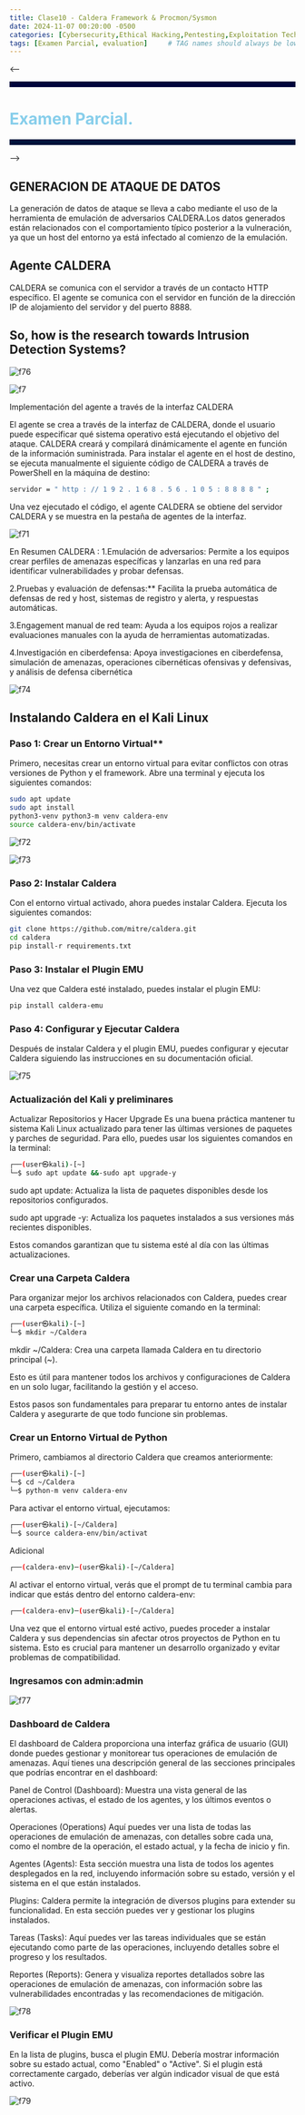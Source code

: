 ```yaml
---
title: Clase10 - Caldera Framework & Procmon/Sysmon
date: 2024-11-07 00:20:00 -0500
categories: [Cybersecurity,Ethical Hacking,Pentesting,Exploitation Techniques]
tags: [Examen Parcial, evaluation]     # TAG names should always be lowercase
---
```


<-- <hr style="border: none; height: 10px; background-color:rgb(0, 4, 59);" />

# <font color="#87CEEB">Examen Parcial.</font>

<hr style="border: none; height: 10px; background-color:rgb(0, 19, 59);" /> -->

## GENERACION DE ATAQUE DE DATOS
La generación de datos de ataque se lleva a cabo mediante el uso de la herramienta de emulación de adversarios CALDERA.Los datos generados están relacionados con el comportamiento típico posterior a la vulneración, ya que un host del entorno ya está infectado al comienzo de la emulación.

## Agente CALDERA 
CALDERA se comunica con el servidor a través de un contacto HTTP específico. El agente se comunica con el
servidor en función de la dirección IP de alojamiento del servidor y del puerto 8888.

## So, how is the research towards Intrusion Detection Systems?

![f76](/assets/imagen/f76.png)

![f7](/assets/imagen/f7.png)

Implementación del agente a través de la interfaz CALDERA

El agente se crea a través de la interfaz de CALDERA, donde el usuario puede
especificar qué sistema operativo está ejecutando el objetivo del ataque. CALDERA
creará y compilará dinámicamente el agente en función de la información
suministrada. Para instalar el agente en el host de destino, se ejecuta manualmente
el siguiente código de CALDERA a través de PowerShell en la máquina de destino:

```bash
servidor = " http : // 1 9 2 . 1 6 8 . 5 6 . 1 0 5 : 8 8 8 8 " ;
```

Una vez ejecutado el código, el agente CALDERA se obtiene del servidor
CALDERA y se muestra en la pestaña de agentes de la interfaz.

![f71](/assets/imagen/f71.png)

En Resumen CALDERA : 
1.Emulación de adversarios: Permite a los equipos crear perfiles de amenazas específicas y lanzarlas en una red para identificar vulnerabilidades y probar defensas.

2.Pruebas y evaluación de defensas:** Facilita la prueba automática de defensas de red y host, sistemas de registro y alerta, y respuestas automáticas.

3.Engagement manual de red team: Ayuda a los equipos rojos a realizar evaluaciones manuales con la ayuda de herramientas automatizadas.

4.Investigación en ciberdefensa: Apoya investigaciones en ciberdefensa, simulación de amenazas, operaciones cibernéticas ofensivas y defensivas, y análisis de defensa cibernética

![f74](/assets/imagen/f74.png)

## Instalando Caldera en el Kali Linux

### Paso 1: Crear un Entorno Virtual**
Primero, necesitas crear un entorno virtual para evitar conflictos con otras versiones de Python y el framework. Abre una terminal y ejecuta los siguientes comandos:

```bash
sudo apt update 
sudo apt install 
python3-venv python3-m venv caldera-env 
source caldera-env/bin/activate 
```
![f72](/assets/imagen/f72.png)

![f73](/assets/imagen/f73.png)

### Paso 2: Instalar Caldera
Con el entorno virtual activado, ahora puedes instalar Caldera. Ejecuta los siguientes comandos:

```bash
git clone https://github.com/mitre/caldera.git 
cd caldera
pip install-r requirements.txt
```
### Paso 3: Instalar el Plugin EMU
Una vez que Caldera esté instalado, puedes instalar el plugin EMU:

```bash
pip install caldera-emu
```
### Paso 4: Configurar y Ejecutar Caldera
Después de instalar Caldera y el plugin EMU, puedes configurar y ejecutar Caldera siguiendo las instrucciones en su documentación oficial.

![f75](/assets/imagen/f75.png)

### Actualización del Kali y preliminares
Actualizar Repositorios y Hacer Upgrade
Es una buena práctica mantener tu sistema Kali Linux actualizado para tener las últimas versiones de paquetes y parches de seguridad. Para ello, puedes usar los siguientes comandos en la terminal:

```bash
┌──(user㉿kali)-[~]
└─$ sudo apt update &&-sudo apt upgrade-y
```
sudo apt update: Actualiza la lista de paquetes disponibles desde los repositorios configurados.

sudo apt upgrade -y: Actualiza los paquetes instalados a sus versiones más recientes disponibles.

Estos comandos garantizan que tu sistema esté al día con las últimas actualizaciones.

### Crear una Carpeta Caldera

Para organizar mejor los archivos relacionados con Caldera, puedes crear una carpeta específica. Utiliza el siguiente comando en la terminal:

```bash
┌──(user㉿kali)-[~]
└─$ mkdir ~/Caldera
```

mkdir ~/Caldera: Crea una carpeta llamada Caldera en tu directorio principal (~).

Esto es útil para mantener todos los archivos y configuraciones de Caldera en un solo lugar, facilitando la gestión y el acceso.

Estos pasos son fundamentales para preparar tu entorno antes de instalar Caldera y asegurarte de que todo funcione sin problemas.

### Crear un Entorno Virtual de Python
Primero, cambiamos al directorio Caldera que creamos anteriormente:

```bash
┌──(user㉿kali)-[~]
└─$ cd ~/Caldera
└─$ python-m venv caldera-env
```
Para activar el entorno virtual, ejecutamos:

```bash
┌──(user㉿kali)-[~/Caldera]
└─$ source caldera-env/bin/activat  
```
Adicional 

```bash
┌──(caldera-env)─(user㉿kali)-[~/Caldera]
```
Al activar el entorno virtual, verás que el prompt de tu terminal cambia para indicar que estás dentro del entorno caldera-env:
```bash
┌──(caldera-env)─(user㉿kali)-[~/Caldera]
```
Una vez que el entorno virtual esté activo, puedes proceder a instalar Caldera y sus dependencias sin afectar otros proyectos de Python en tu sistema. Esto es crucial para mantener un desarrollo organizado y evitar problemas de compatibilidad.

### Ingresamos con admin:admin

![f77](/assets/imagen/f77.png)

### Dashboard de Caldera
El dashboard de Caldera proporciona una interfaz gráfica de usuario (GUI) donde puedes gestionar y monitorear tus operaciones de emulación de amenazas. Aquí tienes una descripción general de las secciones principales que podrías encontrar en el dashboard:

Panel de Control (Dashboard): Muestra una vista general de las operaciones activas, el estado de los agentes, y los últimos eventos o alertas.

Operaciones (Operations) Aquí puedes ver una lista de todas las operaciones de emulación de amenazas, con detalles sobre cada una, como el nombre de la operación, el estado actual, y la fecha de inicio y fin.

Agentes (Agents): Esta sección muestra una lista de todos los agentes desplegados en la red, incluyendo información sobre su estado, versión y el sistema en el que están instalados.

Plugins: Caldera permite la integración de diversos plugins para extender su funcionalidad. En esta sección puedes ver y gestionar los plugins instalados.

Tareas (Tasks): Aquí puedes ver las tareas individuales que se están ejecutando como parte de las operaciones, incluyendo detalles sobre el progreso y los resultados.

Reportes (Reports): Genera y visualiza reportes detallados sobre las operaciones de emulación de amenazas, con información sobre las vulnerabilidades encontradas y las recomendaciones de mitigación.

![f78](/assets/imagen/f78.png)

### Verificar el Plugin EMU
En la lista de plugins, busca el plugin EMU. Debería mostrar información sobre su estado actual, como "Enabled" o "Active". Si el plugin está correctamente cargado, deberías ver algún indicador visual de que está activo.

![f79](/assets/imagen/f79.png)


